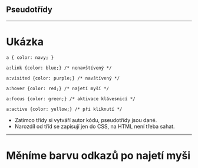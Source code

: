 <!-- .slide: data-state="c-slide-inter" -->

## Pseudotřídy

----

# Ukázka <!-- .element: class="c-sr-only" -->

<pre class="c-text-md fragment" contenteditable><code class="lang-css stretch" data-noescape>a { color: navy; }<span class="fragment">

a:link {color: blue;} /* nenavštívený */

a:visited {color: purple;} /* navštívený */

a:hover {color: red;} /* najetí myší */<span class="c-extra">

a:focus {color: green;} /* aktivace klávesnicí */

a:active {color: yellow;} /* při kliknutí */</span></span>
</code></pre>

>>>
* Zatímco třídy si vytváří autor kódu, pseudotřídy jsou dané.
* Narozdíl od tříd se zapisují jen do CSS, na HTML není třeba sahat.

----

<!-- .slide: data-state="c-slide-task" -->

# Měníme barvu odkazů po najetí myši
